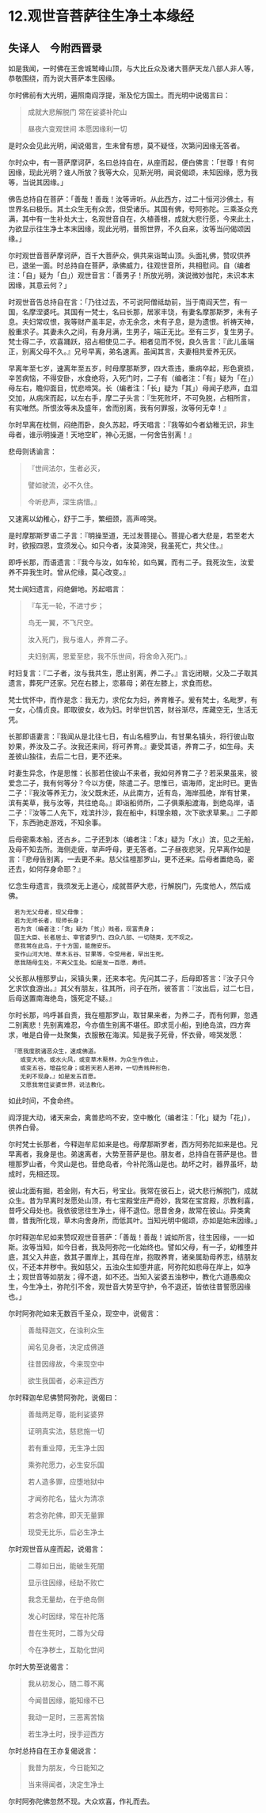 # 12.观世音菩萨往生净土本缘经

## 失译人　今附西晋录

如是我闻，一时佛在王舍城鹫峰山顶，与大比丘众及诸大菩萨天龙八部人非人等，恭敬围绕，而为说大菩萨本生因缘。

尔时佛前有大光明，遍照南阎浮提，渐及佗方国土。而光明中说偈言曰：

> 成就大悲解脱门 常在娑婆补陀山
>
> 昼夜六变观世间 本愿因缘利一切

是时众会见此光明，闻说偈言，生未曾有想，莫不疑怪，次第问因缘无答者。

尔时众中，有一菩萨摩诃萨，名曰总持自在，从座而起，便白佛言：「世尊！有何因缘，现此光明？谁人所放？我等大众，见斯光明，闻说偈颂，未知因缘，愿为我等，当说其因缘。」

佛告总持自在菩萨：「善哉！善哉！汝等谛听。从此西方，过二十恒河沙佛土，有世界名曰极乐。其土众生无有众苦，但受诸乐。其国有佛，号阿弥陀。三乘圣众充满，其中有一生补处大士，名观世音自在，久植善根，成就大悲行愿，今来此土，为欲显示往生净土本末因缘，现此光明，普照世界，不久自来，汝等当问偈颂因缘。」

尔时观世音菩萨摩诃萨，百千大菩萨众，俱共来诣鹫山顶。头面礼佛，赞叹供养已，退坐一面。时总持自在菩萨，承佛威力，往观世音所，共相慰问。自（编者注：「自」疑为「白」）观世音言：「善男子！所放光明，演说微妙伽陀，未识本末因缘，其意云何？」

时观世音告总持自在言：「乃往过去，不可说阿僧祗劫前，当于南阎天竺，有一国，名摩涅婆吒。其国有一梵士，名曰长那，居家丰饶，有妻名摩那斯罗，未有子息。夫妇常叹恨，我等财产虽丰足，亦无余念，未有子息，是为遗恨。祈祷天神，殷重求子。其妻未久之间，有身月满，生男子，端正无比。至有三岁，复生男子。梵士得二子，欢喜踊跃，招占相使见二子。相者见而不悦，良久告言：『此儿虽端正，别离父母不久。』兄号早离，弟名速离。虽闻其言，夫妻相共爱养无厌。

早离年至七岁，速离年至五岁，时母摩那斯罗，四大乖违，重病卒起，形色衰损，辛苦病恼，不得安卧，水食绝将，入死门时，二子有（编者注：「有」疑为「在」）母左右，瞻仰面目，忧悲啼哭。长（编者注：「长」疑为「其」）母闻子悲声，血泪交加，从病床而起，以左右手，摩二子头言：『生死败坏，不可免脱，占相所言，有实唯然。所恨汝等未及盛年，舍而别离，我有何罪报，汝等何无幸！』

尔时早离在枕侧，闷绝而卧，良久苏起，呼天唱言：『我等如今者幼稚无识，非生母者，谁示明操道！天地空旷，神心无据，一何舍告别离！』

悲母则诱谕言：

> 『世间法尔，生者必灭，
>
> 譬如驶流，必不久住。
>
> 今听悲声，深生病惜。』

又速离以幼稚心，舒于二手，繁细颈，高声啼哭。

是时摩那斯罗语二子言：『明操至道，无过发菩提心。菩提心者大悲是，若至老大时，欲报四恩，宜须发心。如只今者，汝莫渧哭，我虽死亡，共父住。』

即呼长那，而语遗言：『我今与汝，如车轮，如鸟翼，而有二子。我死汝生，汝爱养不异我生时。曾从佗缘，莫心改变。』

梵士闻妇遗言，闷绝僻地。苏起唱言：

> 『车无一轮，不进寸步；
>
> 鸟无一翼，不飞尺空。
>
> 汝入死门，我与谁人，养育二子。
>
> 夫妇别离，恩爱至悲，我不乐世间，将舍命入死门。』

时妇复言：『二子者，汝与我共生，愿止别离，养二子。』言讫闭眼，父及二子取其遗言，葬死尸还家。兄在右膝上，恋慕母；弟在左膝上，求食而悲。

梵士忧怀中，而作是念：我无力，求佗女为妇，养育稚子。爰有梵士，名毗罗，有一女，心情贞良。即取彼女，收为妇。时举世饥苦，财谷渐尽，库藏空无，生活无凭。

长那即语妻言：『我闻从是北往七日，有山名檀罗山，有甘果名镇头，将行彼山取妙果，养汝及二子。汝我还来间，将可养育。』妻受其语，养育二子，如生母。夫差彼山独往，去后二七日，更不还来。

时妻生异念，作是思惟：长那若住彼山不来者，我如何养育二子？若采果虽来，彼爱念二子，我有何等分？今以方便，除遣二子。思惟已，语海师，定出时已。更告二子：『我汝等养无力，汝父既未还，从此南方，近有岛，海岸孤绝，岸有甘果，滨有美草，我与汝等，共往绝岛。』即诣船师所，二子俱乘船渡海，到绝岛岸，语二子：『汝等二人先下，戏滨抃沙，我在船中，料理余粮，次下欲求草果。』二子即下，东西驰走游戏，不知余事。

后母密乘本船，还古乡。二子还到本（编者注：「本」疑为「水」）滨，见之无船，及母不知去所。海侧走疲，举声呼母，更无答者。二子昼夜悲哭，兄早离作如是言：『悲母告别离，一去更不来。慈父往檀那罗山，更不还来。后母者置绝岛，密还去，如何存身命耶？』

忆念生母遗言，我须发无上道心，成就菩萨大悲，行解脱门，先度他人，然后成佛。

```text
　若为无父母者，现父母像；
　若为无师长者，现师长身；
　若为贪（编者注：「贪」疑为「贫」）贱者，现富贵身；
　国王大臣、长者居士、宰官婆罗门、四众八部、一切随类，无不现之。
　愿我常在此岛，于十方国，能施安乐。
　变作山河大地、草木五谷、甘果等，令受用者，早出生死。
　愿我随母生处，不离父生处。如是发一百愿，寿终。
```

父长那从檀那罗山，采镇头果，还来本宅。先问其二子，后母即答言：『汝子只今乞求饮食游出。』其父有朋友，往其所，问子在所，彼答言：『汝出后，过二七日，后母送置南海绝岛，饿死定不疑。』

尔时长那，呜呼甚自责，我在檀那罗山，取甘果来者，为养二子，而有何罪，忽遇二别离悲！先别离难忍，今亦值生别离不堪任。即求觅小船，到绝岛滨，四方奔求，唯是白骨一处聚集，衣服散在海滨。知是我子死骨，怀衣骨，啼哭发愿：

```text
　『愿我度脱诸恶众生，速成佛道。
　　或变大地，或水火风，或变草木藂林，为众生作依止，
　　或变五谷，增益佗身；或若天若人若神，一切贵贱种形色，
　　无刹不现身。』如是发五百愿。
　　又愿我常住娑婆世界，说法教化。
```

如此时间，不食命终。

阎浮提大动，诸天来会，禽兽悲呜不安，空中散化（编者注：「化」疑为「花」），供养白骨。

尔时梵士长那者，今释迦牟尼如来是也。母摩那斯罗者，西方阿弥陀如来是也。兄早离者，我身是也。弟速离者，大势至菩萨是也。朋友者，总持自在菩萨是也。昔檀那罗山者，今灵山是也。昔绝岛者，今补陀落山是也。劫坏之时，器界虽坏，劫成时，先相还现。

彼山北面有掘，若金刚，有大石，号宝业。我常在彼石上，说大悲行解脱门，成就众生。昔为早离时发愿处山顶，有七宝殿堂庄严奇妙，我常在宝宫殿，示教利喜，昔呼父母处也。我依彼思往生净土，得不退位。思昔舍身，故常在彼山。异类禽兽，昔我所化现，草木向舍身所，而低其叶。当知光明中偈颂，亦如是始末因缘。」

尔时释迦牟尼如来赞叹观世音菩萨：「善哉！善哉！诚如所言，往生因缘，一一如斯。汝等当知，如今日者，我及阿弥陀一化始终也。譬如父母，有一子，幼稚堕井底，其父入井底，救其子置岸上，其母在岸，抱取养育，诸亲属助母养志，结朋友仪，不还本井秽中。我如慈父，五浊众生如堕井底，阿弥陀如悲母在岸上，如净土；观世音等如朋友；得不退，如不还。当知入娑婆五浊秽中，教化六道愚痴众生，今生净土，弥陀引不舍，观世音大势至守护，令不退还，皆依往昔誓愿因缘也。」

尔时阿弥陀如来无数百千圣众，现空中，说偈言：

> 善哉释迦文，在浊利众生
>
> 闻名见身者，决定成佛道
>
> 往昔因缘故，今来现空中
>
> 欲生我国者，必来迎西方

尔时释迦牟尼佛赞阿弥陀，说偈曰：

> 善哉两足尊，能利娑婆界
>
> 证明真实法，慈悲施一切
>
> 若有重业障，无生净土因
>
> 乘弥陀愿力，必生安乐国
>
> 若人造多罪，应堕地狱中
>
> 才闻弥陀名，猛火为清凉
>
> 若念弥陀佛，即灭无量罪
>
> 现受无比乐，后必生净土

尔时观世音从座而起，说偈言：

> 二尊如日出，能破生死闇
>
> 显示往因缘，经劫不败亡
>
> 我念无量劫，在于绝岛侧
>
> 发心时因绿，常在补陀落
>
> 昔在生死时，二尊为父母
>
> 今在净秽土，互助化世间

尔时大势至说偈言：

> 我从初发心，随二尊不离
>
> 今闻昔因缘，能知缘不已
>
> 我动一足时，三恶离苦恼
>
> 若生净土时，授手迎西方

尔时总持自在王亦复偈说言：

> 我昔为朋友，今日能知之
>
> 当来得闻者，决定生净土

尔时阿弥陀佛忽然不现。大众欢喜，作礼而去。

